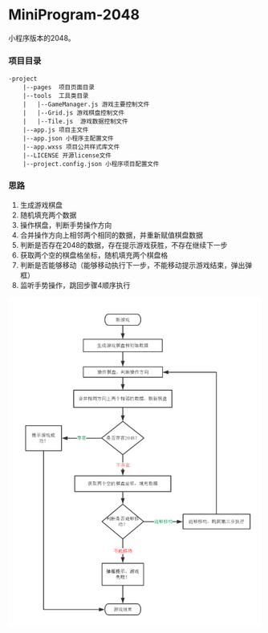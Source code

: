 # MiniProgram-2048
小程序版本的2048。

### 项目目录

```
-project
    |--pages  项目页面目录
    |--tools  工具类目录
    |   |--GameManager.js 游戏主要控制文件
    |   |--Grid.js 游戏棋盘控制文件
    |   |--Tile.js  游戏数据控制文件
    |--app.js 项目主文件
    |--app.json 小程序主配置文件
    |--app.wxss 项目公共样式库文件
    |--LICENSE 开源license文件
    |--project.config.json 小程序项目配置文件
```

### 思路

1. 生成游戏棋盘
2. 随机填充两个数据
3. 操作棋盘，判断手势操作方向
4. 合并操作方向上相邻两个相同的数据，并重新赋值棋盘数据
5. 判断是否存在2048的数据，存在提示游戏获胜，不存在继续下一步
6. 获取两个空的棋盘格坐标，随机填充两个棋盘格
7. 判断是否能够移动（能够移动执行下一步，不能移动提示游戏结束，弹出弹框）
8. 监听手势操作，跳回步骤4顺序执行

![游戏流程图](./game_flow.png)